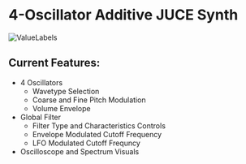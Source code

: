 # 4-Oscillator Additive JUCE Synth

![ValueLabels](https://github.com/user-attachments/assets/d06db7be-1ee2-4576-9ba5-832672fdeab2)

## Current Features:
- 4 Oscillators
  - Wavetype Selection
  - Coarse and Fine Pitch Modulation
  - Volume Envelope
- Global Filter
  - Filter Type and Characteristics Controls
  - Envelope Modulated Cutoff Frequency
  - LFO Modulated Cutoff Frequncy
- Oscilloscope and Spectrum Visuals

